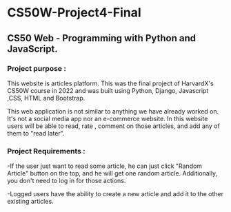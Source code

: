 # CS50W-Project4-Final

## CS50 Web - Programming with Python and JavaScript. 

### Project purpose :

This website is articles platform. This was the final project of HarvardX's CS50W course in 2022 and was built using Python, Django, Javascript ,CSS, HTML and Bootstrap.

This web application is not similar to anything we have already worked on. It's not a social media app nor an e-commerce website. In this website users will be able to read, rate , comment on those articles, and add any of them to "read later". 


### Project Requirements :

-If the user just want to read some article, he can just click "Random Article" button on the top, and he will get one random article. Additionally, you don't need to log in for those actions. 



-Logged users have the ability to create a new article and add it to the other existing articles.
